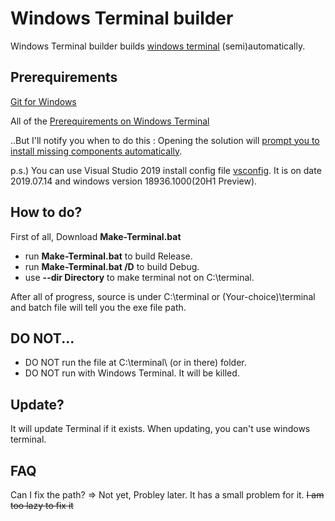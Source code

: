 # Windows Terminal builder
Windows Terminal builder builds [windows terminal](https://github.com/microsoft/terminal) (semi)automatically.

## Prerequirements
[Git for Windows](https://git-scm.com/downloads/win)

All of the [Prerequirements on Windows Terminal](https://github.com/microsoft/terminal/blob/master/README.md#build-prerequisites)

..But I'll notify you when to do this : Opening the solution will [prompt you to install missing components automatically](https://devblogs.microsoft.com/setup/configure-visual-studio-across-your-organization-with-vsconfig/).

p.s.) You can use Visual Studio 2019 install config file [vsconfig](https://github.com/SJang1/Terminal-Builder/blob/master/vsconfig). It is on date 2019.07.14 and windows version 18936.1000(20H1 Preview).

## How to do?
First of all, Download **Make-Terminal.bat**
* run **Make-Terminal.bat** to build Release.
* run **Make-Terminal.bat /D** to build Debug.
* use **--dir Directory** to make terminal not on C:\terminal.

After all of progress, source is under C:\terminal or (Your-choice)\terminal and batch file will tell you the exe file path.

## DO NOT...
* DO NOT run the file at C:\terminal\ (or in there) folder.
* DO NOT run with Windows Terminal. It will be killed.

## Update?
It will update Terminal if it exists. When updating, you can't use windows terminal.

## FAQ
Can I fix the path? => Not yet, Probley later. It has a small problem for it. ~~I am too lazy to fix it~~
